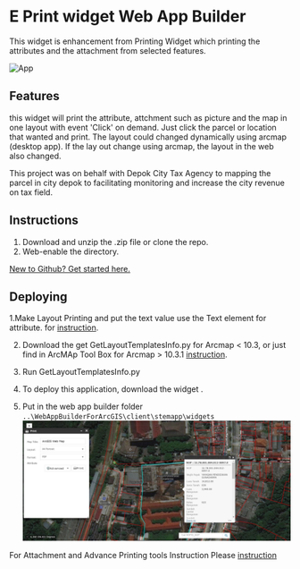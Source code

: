 # E Print widget Web App Builder
This widget is enhancement from Printing Widget which printing the attributes and the attachment from selected features. 



![App](https://raw.github.com/Esri/map-gallery-template-js/master/Resources/item.png)

## Features
this widget will print the attribute, attchment such as picture and the map in one layout with event 'Click' on demand. Just click the parcel or location that wanted and print.
The layout could changed dynamically using arcmap (desktop app). If the lay out change using arcmap, the layout in the web also changed.

This project was on behalf with Depok City Tax Agency to mapping the parcel in city depok to facilitating monitoring and increase the city revenue on tax field.

## Instructions

1. Download and unzip the .zip file or clone the repo.
2. Web-enable the directory.

[New to Github? Get started here.](https://github.com/)

## Deploying
1.Make Layout Printing and put the text value use the Text element for attribute. for [instruction](http://desktop.arcgis.com/en/arcmap/latest/extensions/production-mapping/adding-a-text-element.htm).

2. Download the get GetLayoutTemplatesInfo.py for Arcmap < 10.3, or just find in ArcMAp Tool Box for Arcmap > 10.3.1 [instruction](https://github.com/arcpy/sample-gp-tools/tree/master/GetLayoutTemplatesInfo).

3. Run GetLayoutTemplatesInfo.py


5. To deploy this application, download the widget .

6. Put in the web app builder folder `..\WebAppBuilderForArcGIS\client\stemapp\widgets`
![App](https://github.com/anggaGPS/Printing-Tools-Plus-WAB/blob/master/print1.JPG?raw=true)

For Attachment and Advance Printing tools Instruction Please [instruction](https://github.com/anggaGPS/Printing-Tools-Plus-WAB)
